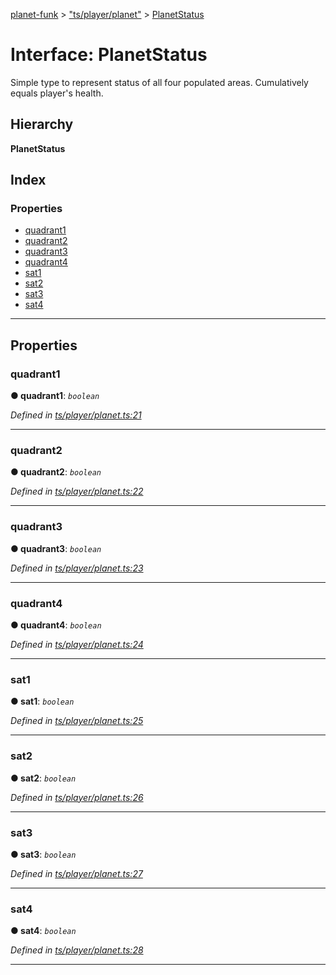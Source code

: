 [planet-funk](../README.md) > ["ts/player/planet"](../modules/_ts_player_planet_.md) > [PlanetStatus](../interfaces/_ts_player_planet_.planetstatus.md)

# Interface: PlanetStatus

Simple type to represent status of all four populated areas. Cumulatively equals player's health.

## Hierarchy

**PlanetStatus**

## Index

### Properties

* [quadrant1](_ts_player_planet_.planetstatus.md#quadrant1)
* [quadrant2](_ts_player_planet_.planetstatus.md#quadrant2)
* [quadrant3](_ts_player_planet_.planetstatus.md#quadrant3)
* [quadrant4](_ts_player_planet_.planetstatus.md#quadrant4)
* [sat1](_ts_player_planet_.planetstatus.md#sat1)
* [sat2](_ts_player_planet_.planetstatus.md#sat2)
* [sat3](_ts_player_planet_.planetstatus.md#sat3)
* [sat4](_ts_player_planet_.planetstatus.md#sat4)

---

## Properties

<a id="quadrant1"></a>

###  quadrant1

**● quadrant1**: *`boolean`*

*Defined in [ts/player/planet.ts:21](https://github.com/WilliamRADFunk/planet-funk/blob/84f9ac1/src/ts/player/planet.ts#L21)*

___
<a id="quadrant2"></a>

###  quadrant2

**● quadrant2**: *`boolean`*

*Defined in [ts/player/planet.ts:22](https://github.com/WilliamRADFunk/planet-funk/blob/84f9ac1/src/ts/player/planet.ts#L22)*

___
<a id="quadrant3"></a>

###  quadrant3

**● quadrant3**: *`boolean`*

*Defined in [ts/player/planet.ts:23](https://github.com/WilliamRADFunk/planet-funk/blob/84f9ac1/src/ts/player/planet.ts#L23)*

___
<a id="quadrant4"></a>

###  quadrant4

**● quadrant4**: *`boolean`*

*Defined in [ts/player/planet.ts:24](https://github.com/WilliamRADFunk/planet-funk/blob/84f9ac1/src/ts/player/planet.ts#L24)*

___
<a id="sat1"></a>

###  sat1

**● sat1**: *`boolean`*

*Defined in [ts/player/planet.ts:25](https://github.com/WilliamRADFunk/planet-funk/blob/84f9ac1/src/ts/player/planet.ts#L25)*

___
<a id="sat2"></a>

###  sat2

**● sat2**: *`boolean`*

*Defined in [ts/player/planet.ts:26](https://github.com/WilliamRADFunk/planet-funk/blob/84f9ac1/src/ts/player/planet.ts#L26)*

___
<a id="sat3"></a>

###  sat3

**● sat3**: *`boolean`*

*Defined in [ts/player/planet.ts:27](https://github.com/WilliamRADFunk/planet-funk/blob/84f9ac1/src/ts/player/planet.ts#L27)*

___
<a id="sat4"></a>

###  sat4

**● sat4**: *`boolean`*

*Defined in [ts/player/planet.ts:28](https://github.com/WilliamRADFunk/planet-funk/blob/84f9ac1/src/ts/player/planet.ts#L28)*

___

